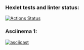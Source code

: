 ### Hexlet tests and linter status:
[![Actions Status](https://github.com/Svarojichh/python-project-50/workflows/hexlet-check/badge.svg)](https://github.com/Svarojichh/python-project-50/actions)
### Asciinema 1:
[![asciicast](https://asciinema.org/a/pQZcXSU9OkP8PfkRrrzZ8vrSw.svg)](https://asciinema.org/a/pQZcXSU9OkP8PfkRrrzZ8vrSw)
